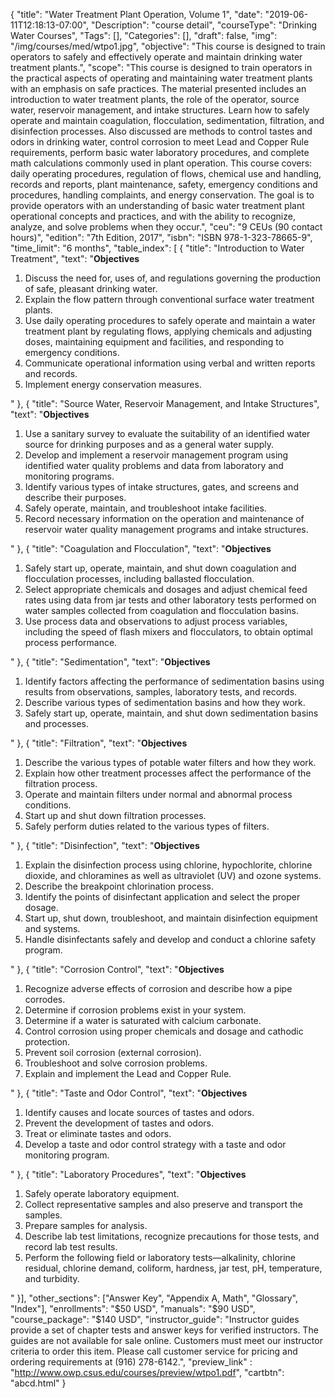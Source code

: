 {
	"title": "Water Treatment Plant Operation, Volume 1",
	"date": "2019-06-11T12:18:13-07:00",
	"Description": "course detail",
	"courseType": "Drinking Water Courses",
	"Tags": [],
	"Categories": [],
	"draft": false,
	"img": "/img/courses/med/wtpo1.jpg",
	"objective": "This course is designed to train operators to safely and effectively operate and maintain drinking water treatment plants.",
	"scope": "This course is designed to train operators in the practical aspects of operating and maintaining water treatment plants with an emphasis on safe practices. The material presented includes an introduction to water treatment plants, the role of the operator, source water, reservoir management, and intake structures. Learn how to safely operate and maintain coagulation, flocculation, sedimentation, filtration, and disinfection processes. Also discussed are methods to control tastes and odors in drinking water, control corrosion to meet Lead and Copper Rule requirements, perform basic water laboratory procedures, and complete math calculations commonly used in plant operation. This course covers: daily operating procedures, regulation of flows, chemical use and handling, records and reports, plant maintenance, safety, emergency conditions and procedures, handling complaints, and energy conservation. The goal is to provide operators with an understanding of basic water treatment plant operational concepts and practices, and with the ability to recognize, analyze, and solve problems when they occur.",
	"ceu": "9 CEUs (90 contact hours)",
	"edition": "7th Edition, 2017",
	"isbn": "ISBN 978-1-323-78665-9",
	"time_limit": "6 months",
	"table_index": [
	{
		"title": "Introduction to Water Treatment",
		"text": "<strong>Objectives</strong><ol><li>Discuss the need for, uses of, and regulations governing the production of safe, pleasant drinking water.</li><li>Explain the flow pattern through conventional surface water treatment plants.</li><li>Use daily operating procedures to safely operate and maintain a water treatment plant by regulating flows, applying chemicals and adjusting doses, maintaining equipment and facilities, and responding to emergency conditions.</li><li>Communicate operational information using verbal and written reports and records.</li><li>Implement energy conservation measures.</li></ol>"
	},
	{
		"title": "Source Water, Reservoir Management, and Intake Structures",
		"text": "<strong>Objectives</strong><ol><li>Use a sanitary survey to evaluate the suitability of an identified water source for drinking purposes and as a general water supply.</li><li>Develop and implement a reservoir management program using identified water quality problems and data from laboratory and monitoring programs.</li><li>Identify various types of intake structures, gates, and screens and describe their purposes.</li><li>Safely operate, maintain, and troubleshoot intake facilities.</li><li>Record necessary information on the operation and maintenance of reservoir water quality management programs and intake structures.</li></ol>"
	},
	{
		"title": "Coagulation and Flocculation",
		"text": "<strong>Objectives</strong><ol><li>Safely start up, operate, maintain, and shut down coagulation and flocculation processes, including ballasted flocculation.</li><li>Select appropriate chemicals and dosages and adjust chemical feed rates using data from jar tests and other laboratory tests performed on water samples collected from coagulation and flocculation basins.</li><li>Use process data and observations to adjust process variables, including the speed of flash mixers and flocculators, to obtain optimal process performance.</li></ol>"
	},
	{
		"title": "Sedimentation",
		"text": "<strong>Objectives</strong><ol><li>Identify factors affecting the performance of sedimentation basins using results from observations, samples, laboratory tests, and records.</li><li>Describe various types of sedimentation basins and how they work.</li><li>Safely start up, operate, maintain, and shut down sedimentation basins and processes.</li></ol>"
	},
	{
		"title": "Filtration",
		"text": "<strong>Objectives</strong><ol><li>Describe the various types of potable water filters and how they work.</li><li>Explain how other treatment processes affect the performance of the filtration process.</li><li>Operate and maintain filters under normal and abnormal process conditions.</li><li>Start up and shut down filtration processes.</li><li>Safely perform duties related to the various types of filters.</li></ol>"
	},
	{
		"title": "Disinfection",
		"text": "<strong>Objectives</strong><ol><li>Explain the disinfection process using chlorine, hypochlorite, chlorine dioxide, and chloramines as well as ultraviolet (UV) and ozone systems.</li><li>Describe the breakpoint chlorination process.</li><li>Identify the points of disinfectant application and select the proper dosage.</li><li>Start up, shut down, troubleshoot, and maintain disinfection equipment and systems.</li><li>Handle disinfectants safely and develop and conduct a chlorine safety program.</li></ol>"
	},
	{
		"title": "Corrosion Control",
		"text": "<strong>Objectives</strong><ol><li>Recognize adverse effects of corrosion and describe how a pipe corrodes.</li><li>Determine if corrosion problems exist in your system.</li><li>Determine if a water is saturated with calcium carbonate.</li><li>Control corrosion using proper chemicals and dosage and cathodic protection.</li><li>Prevent soil corrosion (external corrosion).</li><li>Troubleshoot and solve corrosion problems.</li><li>Explain and implement the Lead and Copper Rule.</li></ol>"
	},
	{
		"title": "Taste and Odor Control",
		"text": "<strong>Objectives</strong><ol><li>Identify causes and locate sources of tastes and odors.</li><li>Prevent the development of tastes and odors.</li><li>Treat or eliminate tastes and odors.</li><li>Develop a taste and odor control strategy with a taste and odor monitoring program.</li></ol>"
	},
	{
		"title": "Laboratory Procedures",
		"text": "<strong>Objectives</strong><ol><li>Safely operate laboratory equipment.</li><li>Collect representative samples and also preserve and transport the samples.</li><li>Prepare samples for analysis.</li><li>Describe lab test limitations, recognize precautions for those tests, and record lab test results.</li><li>Perform the following field or laboratory tests—alkalinity, chlorine residual, chlorine demand, coliform, hardness, jar test, pH, temperature, and turbidity.</li></ol>"
	}],
	"other_sections": ["Answer Key", "Appendix A, Math", "Glossary", "Index"],
	"enrollments": "$50 USD",
	"manuals": "$90 USD",
	"course_package": "$140 USD",
	"instructor_guide": "Instructor guides provide a set of chapter tests and answer keys for verified instructors. The guides are not available for sale online. Customers must meet our instructor criteria to order this item. Please call customer service for pricing and ordering requirements at (916) 278-6142.",
	"preview_link" : "http://www.owp.csus.edu/courses/preview/wtpo1.pdf",
	"cartbtn": "abcd.html"
}